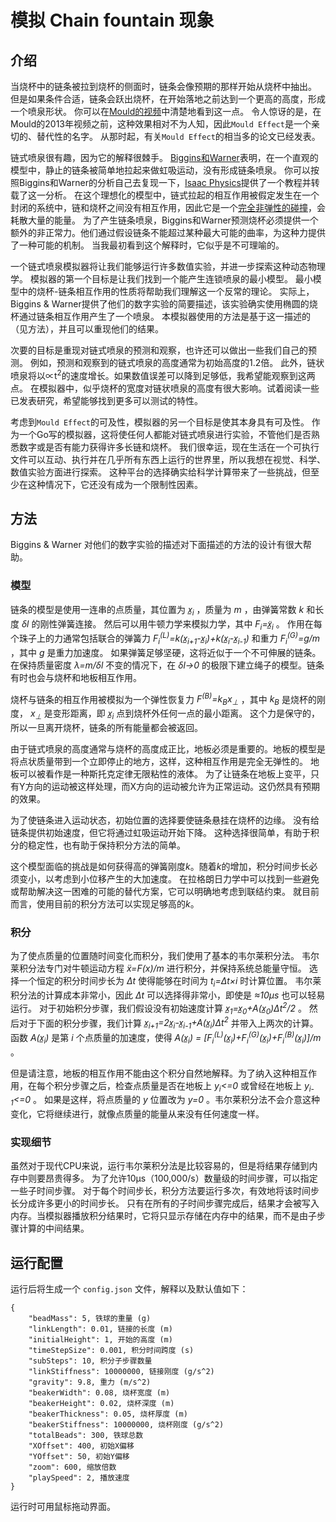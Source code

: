 # 模拟 Chain fountain 现象

## 介绍
当烧杯中的链条被拉到烧杯的侧面时，链条会像预期的那样开始从烧杯中抽出。
但是如果条件合适，链条会跃出烧杯，在开始落地之前达到一个更高的高度，形成一个喷泉形状。
你可以在[Mould的视频](https://www.youtube.com/watch?v=_dQJBBklpQQ)中清楚地看到这一点。
令人惊讶的是，在Mould的2013年视频之前，这种效果相对不为人知，因此`Mould Effect`是一个亲切的、替代性的名字。
从那时起，有关`Mould Effect`的相当多的论文已经发表。

链式喷泉很有趣，因为它的解释很棘手。
[Biggins和Warner](http://rspa.royalsocietypublishing.org/content/470/2163/20130689)表明，在一个直观的模型中，静止的链条被简单地拉起来做虹吸运动，没有形成链条喷泉。
你可以按照Biggins和Warner的分析自己去复现一下，[Isaac Physics](https://isaacphysics.org/questions/chain_fountain)提供了一个教程并转载了这一分析。
在这个理想化的模型中，链式拉起的相互作用被假定发生在一个封闭的系统中，链和烧杯之间没有相互作用，因此它是一个[完全非弹性的碰撞](https://en.wikipedia.org/w/index.php?title=Inelastic_collision&oldid=806063088)，会耗散大量的能量。
为了产生链条喷泉，Biggins和Warner预测烧杯必须提供一个额外的非正常力。他们通过假设链条不能超过某种最大可能的曲率，为这种力提供了一种可能的机制。
当我最初看到这个解释时，它似乎是不可理喻的。

一个链式喷泉模拟器将让我们能够运行许多数值实验，并进一步探索这种动态物理学。
模拟器的第一个目标是让我们找到一个能产生连锁喷泉的最小模型。
最小模型中的烧杯-链条相互作用的性质将帮助我们理解这一个反常的理论。
实际上，Biggins & Warner提供了他们的数字实验的简要描述，该实验确实使用椭圆的烧杯通过链条相互作用产生了一个喷泉。
本模拟器使用的方法是基于这一描述的（见方法），并且可以重现他们的结果。

次要的目标是重现对链式喷泉的预测和观察，也许还可以做出一些我们自己的预测。
例如，预测和观察到的链式喷泉的高度通常为初始高度的1.2倍。
此外，链状喷泉将以∝t<sup>2</sup>的速度增长。如果数值误差可以降到足够低，我希望能观察到这两点。
在模拟器中，似乎烧杯的宽度对链状喷泉的高度有很大影响。试着阅读一些已发表研究，希望能够找到更多可以测试的特性。

考虑到`Mould Effect`的可及性，模拟器的另一个目标是使其本身具有可及性。
作为一个Go写的模拟器，这将使任何人都能对链式喷泉进行实验，不管他们是否熟悉数字或是否有能力获得许多长链和烧杯。
我们很幸运，现在生活在一个可执行文件可以互动、执行并在几乎所有东西上运行的世界里，所以我想在视觉、科学、数值实验方面进行探索。
这种平台的选择确实给科学计算带来了一些挑战，但至少在这种情况下，它还没有成为一个限制性因素。

## 方法
Biggins & Warner 对他们的数字实验的描述对下面描述的方法的设计有很大帮助。
### 模型
链条的模型是使用一连串的点质量，其位置为 *x&#818;<sub>i</sub>* ，质量为 *m* ，由弹簧常数 *k* 和长度 *&delta;l* 的刚性弹簧连接。
然后可以用牛顿力学来模拟力学，其中 *F<sub>i</sub>=x&#776;&#818;<sub>i</sub>* 。
作用在每个珠子上的力通常包括联合的弹簧力 *F<sub>i</sub><sup>(L)</sup>=k(x&#818;<sub>i+1</sub>-x&#818;<sub>i</sub>)+k(x&#818;<sub>i</sub>-x&#818;<sub>i-1</sub>)* 和重力 *F<sub>i</sub><sup>(G)</sup>=g/m* ，其中 *g* 是重力加速度。
如果弹簧足够坚硬，这将近似于一个不可伸展的链条。在保持质量密度 *&lambda;=m/&delta;l* 不变的情况下，在 *&delta;l&rightarrow;0* 的极限下建立绳子的模型。链条有时也会与烧杯和地板相互作用。

烧杯与链条的相互作用被模拟为一个弹性恢复力 *F<sup>(B)</sup>=k<sub>B</sub>x<sub>&perp;</sub>* ，其中 *k<sub>B</sub>* 是烧杯的刚度， *x<sub>&perp;</sub>* 是变形距离，即 *x&#818;<sub>i</sub>* 点到烧杯外任何一点的最小距离。
这个力是保守的，所以一旦离开烧杯，链条的所有能量都会被返回。

由于链式喷泉的高度通常与烧杯的高度成正比，地板必须是重要的。地板的模型是将点状质量带到一个立即停止的地方，这样，这种相互作用是完全无弹性的。
地板可以被看作是一种斯托克定律无限粘性的液体。
为了让链条在地板上变平，只有Y方向的运动被这样处理，而X方向的运动被允许为正常运动。这仍然具有预期的效果。

为了使链条进入运动状态，初始位置的选择要使链条悬挂在烧杯的边缘。
没有给链条提供初始速度，但它将通过虹吸运动开始下降。
这种选择很简单，有助于积分的稳定性，也有助于保持积分方法的简单。

这个模型面临的挑战是如何获得高的弹簧刚度*k*。随着*k*的增加，积分时间步长必须变小，以考虑到小位移产生的大加速度。
在拉格朗日力学中可以找到一些避免或帮助解决这一困难的可能的替代方案，它可以明确地考虑到联结约束。
就目前而言，使用目前的积分方法可以实现足够高的*k*。
### 积分
为了使点质量的位置随时间变化而积分，我们使用了基本的韦尔莱积分法。
韦尔莱积分法专门对牛顿运动方程 *x&#776;=F(x)/m*  进行积分，并保持系统总能量守恒。
选择一个恒定的积分时间步长为 *&Delta;t* 使得能够在时间为 *t<sub>i</sub>=&Delta;t&times;i* 时计算位置。
韦尔莱积分法的计算成本非常小，因此 *&Delta;t* 可以选择得非常小，即使是 *&approx;10&micro;s* 也可以轻易运行。
对于初始积分步骤，我们假设没有初始速度计算 *x&#818;<sub>1</sub>=x&#818;<sub>0</sub>+A(x&#818;<sub>0</sub>)&Delta;t<sup>2</sup>/2* 。
然后对于下面的积分步骤，我们计算 *x&#818;<sub>i+1</sub>=2x&#818;<sub>i</sub>-x&#818;<sub>i-1</sub>+A(x&#818;<sub>i</sub>)&Delta;t<sup>2</sup>* 并带入上两次的计算。
函数 *A(x&#818;<sub>i</sub>)* 是第 *i* 个点质量的加速度，使得 *A(x&#818;<sub>i</sub>) = [F<sub>i</sub><sup>(L)</sup>(x&#818;<sub>i</sub>)+F<sub>i</sub><sup>(G)</sup>(x&#818;<sub>i</sub>)+F<sub>i</sub><sup>(B)</sup>(x&#818;<sub>i</sub>)]/m* 。

但是请注意，地板的相互作用不能由这个积分自然地解释。为了纳入这种相互作用，在每个积分步骤之后，检查点质量是否在地板上 *y<sub>i</sub><=0* 或曾经在地板上 *y<sub>i-1</sub><=0* 。
如果是这样，将点质量的 *y* 位置改为 *y=0* 。韦尔莱积分法不会介意这种变化，它将继续进行，就像点质量的能量从来没有任何速度一样。

### 实现细节
虽然对于现代CPU来说，运行韦尔莱积分法是比较容易的，但是将结果存储到内存中则要昂贵得多。
为了允许10µs（100,000/s）数量级的时间步骤，可以指定一些子时间步骤。
对于每个时间步长，积分方法要运行多次，有效地将该时间步长分成许多更小的时间步长。
只有在所有的子时间步骤完成后，结果才会被写入内存。当模拟器播放积分结果时，它将只显示存储在内存中的结果，而不是由子步骤计算的中间结果。

## 运行配置

运行后将生成一个 `config.json` 文件，解释以及默认值如下：

```
{
    "beadMass": 5, 铁球的重量 (g)
    "linkLength": 0.01, 链接的长度 (m)
    "initialHeight": 1, 开始的高度 (m)
    "timeStepSize": 0.001, 积分时间跨度 (s)
    "subSteps": 10, 积分子步骤数量
    "linkStiffness": 10000000, 链接刚度 (g/s^2)
    "gravity": 9.8, 重力 (m/s^2)
    "beakerWidth": 0.08, 烧杯宽度 (m)
    "beakerHeight": 0.02, 烧杯深度 (m)
    "beakerThickness": 0.05, 烧杯厚度 (m)
    "beakerStiffness": 10000000, 烧杯刚度 (g/s^2)
    "totalBeads": 300, 铁球总数
    "XOffset": 400, 初始X偏移
    "YOffset": 50, 初始Y偏移
    "zoom": 600, 缩放倍数
    "playSpeed": 2, 播放速度
}
```

运行时可用鼠标拖动界面。